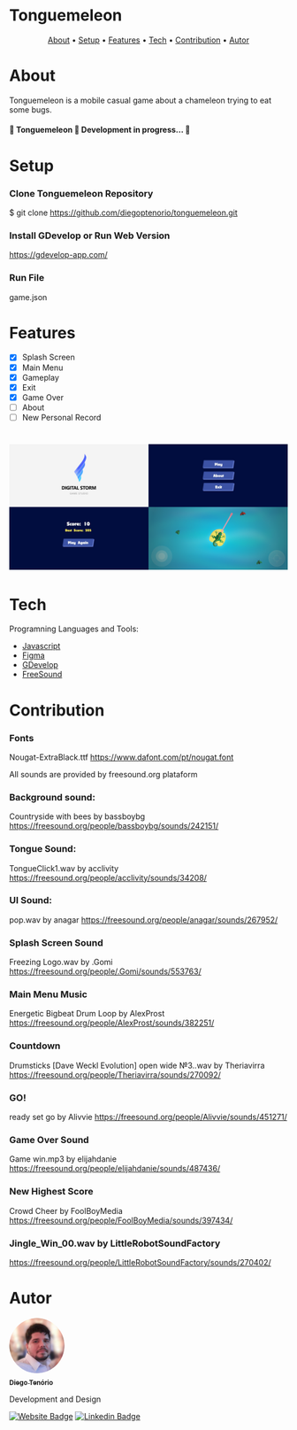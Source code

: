 # Tonguemeleon

<p align="center">
 <a href="#about">About</a> •
 <a href="#setup">Setup</a> • 
 <a href="#features">Features</a> • 
 <a href="#tech">Tech</a> •
 <a href="#contribution">Contribution</a> • 
 <a href="#autor">Autor</a> 
</p>

# About
Tonguemeleon is a mobile casual game about a chameleon trying to eat some bugs.

<h4> 
	🚧  Tonguemeleon 🚀 Development in progress...  🚧
</h4>

# Setup

### Clone Tonguemeleon Repository
$ git clone <https://github.com/diegoptenorio/tonguemeleon.git>

### Install GDevelop or Run Web Version
<https://gdevelop-app.com/>

### Run File
game.json 

# Features

- [x] Splash Screen
- [x] Main Menu
- [x] Gameplay
- [x] Exit
- [x] Game Over
- [ ] About
- [ ] New Personal Record

<h1 align="center">
  <img alt="Tonguemeleon" title="#Tonguemeleon" src="./assets/readme/tonguemeleon.png" />
</h1>

# Tech

Programning Languages and Tools:

- [Javascript](https://developer.mozilla.org/pt-BR/docs/Web/JavaScript)
- [Figma](https://www.figma.com)
- [GDevelop](https://gdevelop-app.com)
- [FreeSound](https://freesound.org)

# Contribution

### Fonts
Nougat-ExtraBlack.ttf
<https://www.dafont.com/pt/nougat.font>

All sounds are provided by freesound.org plataform

### Background sound:
Countryside with bees by bassboybg
<https://freesound.org/people/bassboybg/sounds/242151/>

### Tongue Sound:
TongueClick1.wav by acclivity
<https://freesound.org/people/acclivity/sounds/34208/>

### UI Sound:
pop.wav by anagar
<https://freesound.org/people/anagar/sounds/267952/>

### Splash Screen Sound
Freezing Logo.wav by .Gomi
<https://freesound.org/people/.Gomi/sounds/553763/>

### Main Menu Music
Energetic Bigbeat Drum Loop by AlexProst
<https://freesound.org/people/AlexProst/sounds/382251/>

### Countdown
Drumsticks [Dave Weckl Evolution] open wide №3..wav by Theriavirra
<https://freesound.org/people/Theriavirra/sounds/270092/>

### GO!
ready set go by Alivvie
<https://freesound.org/people/Alivvie/sounds/451271/>

### Game Over Sound
Game win.mp3 by elijahdanie
<https://freesound.org/people/elijahdanie/sounds/487436/>

### New Highest Score
Crowd Cheer by FoolBoyMedia
<https://freesound.org/people/FoolBoyMedia/sounds/397434/>

### Jingle_Win_00.wav by LittleRobotSoundFactory
<https://freesound.org/people/LittleRobotSoundFactory/sounds/270402/>

# Autor

<a href="https://www.linkedin.com/in/diegotenorio" target="_blank">
 <img style="border-radius: 50%;" src="./assets/readme/diegotenorio.png" width="100px;" alt=""/>
 <br />
 <sub><b>Diego Tenório</b></sub></a>


Development and Design

[![Website Badge](https://img.shields.io/website?up_message=Portfolio&url=http%3A%2F%2Fwww.diegotenorio.com.br%2F)](http://www.diegotenorio.com.br) [![Linkedin Badge](https://img.shields.io/badge/-Diego-blue?style=flat-square&logo=Linkedin&logoColor=white&link=https://www.linkedin.com/in/diegotenorio)](https://www.linkedin.com/in/diegotenorio)
